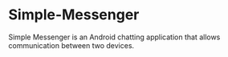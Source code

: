 # Simple-Messenger
Simple Messenger is an Android chatting application that allows communication between two devices.


